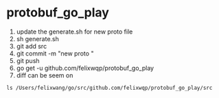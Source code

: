 # protobuf_go_play

1. update the generate.sh for new proto file
2. sh generate.sh
3. git add src 
4. git commit -m "new proto "
5. git push
6. go get -u github.com/felixwqp/protobuf_go_play
7. diff can be seem on 
```
ls /Users/felixwang/go/src/github.com/felixwqp/protobuf_go_play/src
```